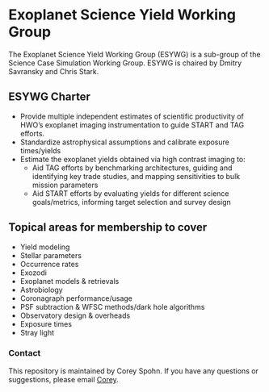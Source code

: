 # Exoplanet Science Yield Working Group

The Exoplanet Science Yield Working Group (ESYWG) is a sub-group of the Science Case Simulation Working Group. ESYWG is chaired by Dmitry Savransky and Chris Stark.

## ESYWG Charter
- Provide multiple independent estimates of scientific productivity of HWO’s exoplanet imaging instrumentation to guide START and TAG efforts. 
- Standardize astrophysical assumptions and calibrate exposure times/yields
- Estimate the exoplanet yields obtained via high contrast imaging to:
  - Aid TAG efforts by benchmarking architectures, guiding and identifying key trade studies, and mapping sensitivities to bulk mission parameters
  - Aid START efforts by evaluating yields for different science goals/metrics, informing target selection and survey design

## Topical areas for membership to cover
- Yield modeling
- Stellar parameters
- Occurrence rates
- Exozodi
- Exoplanet models & retrievals
- Astrobiology
- Coronagraph performance/usage
- PSF subtraction & WFSC methods/dark hole algorithms
- Observatory design & overheads
- Exposure times
- Stray light

### Contact
This repository is maintained by Corey Spohn. If you have any questions or suggestions, please email [Corey](mailto:corey.a.spohn@nasa.gov).
